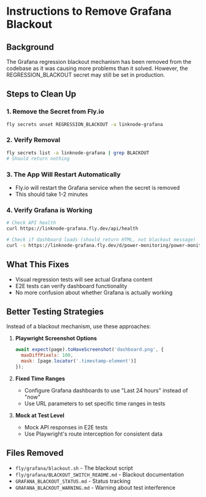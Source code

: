 # Instructions to Remove Grafana Blackout

## Background
The Grafana regression blackout mechanism has been removed from the codebase as it was causing more problems than it solved. However, the REGRESSION_BLACKOUT secret may still be set in production.

## Steps to Clean Up

### 1. Remove the Secret from Fly.io
```bash
fly secrets unset REGRESSION_BLACKOUT -a linknode-grafana
```

### 2. Verify Removal
```bash
fly secrets list -a linknode-grafana | grep BLACKOUT
# Should return nothing
```

### 3. The App Will Restart Automatically
- Fly.io will restart the Grafana service when the secret is removed
- This should take 1-2 minutes

### 4. Verify Grafana is Working
```bash
# Check API health
curl https://linknode-grafana.fly.dev/api/health

# Check if dashboard loads (should return HTML, not blackout message)
curl -s https://linknode-grafana.fly.dev/d/power-monitoring/power-monitoring | head -20
```

## What This Fixes

- Visual regression tests will see actual Grafana content
- E2E tests can verify dashboard functionality
- No more confusion about whether Grafana is actually working

## Better Testing Strategies

Instead of a blackout mechanism, use these approaches:

1. **Playwright Screenshot Options**
   ```javascript
   await expect(page).toHaveScreenshot('dashboard.png', {
     maxDiffPixels: 100,
     mask: [page.locator('.timestamp-element')]
   });
   ```

2. **Fixed Time Ranges**
   - Configure Grafana dashboards to use "Last 24 hours" instead of "now"
   - Use URL parameters to set specific time ranges in tests

3. **Mock at Test Level**
   - Mock API responses in E2E tests
   - Use Playwright's route interception for consistent data

## Files Removed
- `fly/grafana/blackout.sh` - The blackout script
- `fly/grafana/BLACKOUT_SWITCH_README.md` - Blackout documentation
- `GRAFANA_BLACKOUT_STATUS.md` - Status tracking
- `GRAFANA_BLACKOUT_WARNING.md` - Warning about test interference